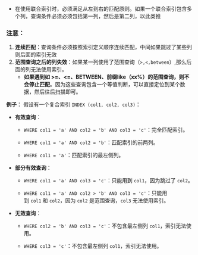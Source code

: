 * 在使用联合索引时，必须满足从左到右的匹配原则。如果一个联合索引包含多个列，查询条件必须必须包括第一列，然后是第二列，以此类推
### 注意：
1. **连续匹配**：查询条件必须按照索引定义顺序连续匹配，中间如果跳过了某些列则后面的索引无效
2. **范围查询之后的列失效**：如果某一列使用了范围查询（`>,<,between`）,那么后面的列无法使用索引。
	* **如果遇到如 >=、<=、BETWEEN、前缀like（xx%）的范围查询，则不会停止匹配**。因为这些查询包含一个等值判断，可以直接定位到某个数据，然后往后扫描即可。

**例子**：
假设有一个复合索引 `INDEX (col1, col2, col3)`：

- **有效查询**：
    
    - `WHERE col1 = 'a' AND col2 = 'b' AND col3 = 'c'`：完全匹配索引。
        
    - `WHERE col1 = 'a' AND col2 = 'b'`：匹配索引的前两列。
        
    - `WHERE col1 = 'a'`：匹配索引的最左侧列。
        
- **部分有效查询**：
    
    - `WHERE col1 = 'a' AND col3 = 'c'`：只能用到 `col1`，因为跳过了 `col2`。
        
    - `WHERE col1 = 'a' AND col2 > 'b' AND col3 = 'c'`：只能用到 `col1` 和 `col2`，因为 `col2` 是范围查询，`col3` 无法使用索引。
        
- **无效查询**：
    
    - `WHERE col2 = 'b' AND col3 = 'c'`：不包含最左侧列 `col1`，索引无法使用。
        
    - `WHERE col3 = 'c'`：不包含最左侧列 `col1`，索引无法使用。